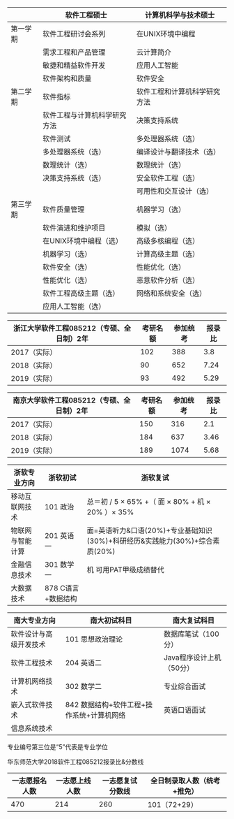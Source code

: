 |          | 软件工程硕士                 | 计算机科学与技术硕士         |
| -------- | ---------------------------- | ---------------------------- |
| 第一学期 | 软件工程研讨会系列           | 在UNIX环境中编程             |
|          | 需求工程和产品管理           | 云计算简介                   |
|          | 敏捷和精益软件开发           | 应用人工智能                 |
|          | 软件架构和质量               | 软件安全                     |
| 第二学期 | 软件指标                     | 软件工程和计算机科学研究方法 |
|          | 软件工程与计算机科学研究方法 | 决策支持系统                 |
|          | 软件测试                     | 多处理器系统（选）           |
|          | 多处理器系统（选）           | 编译设计与翻译技术（选）     |
|          | 数理统计（选）               | 数理统计（选）               |
|          | 决策支持系统（选）           | 安全软件工程（选）           |
|          |                              | 可用性和交互设计（选）       |
| 第三学期 | 软件质量管理                 | 机器学习（选）               |
|          | 软件演进和维护项目           | 模拟（选）                   |
|          | 在UNIX环境中编程（选）       | 高级多核编程（选）           |
|          | 机器学习（选）               | 计算高级主题（选）           |
|          | 软件安全（选）               | 性能优化（选）               |
|          | 性能优化（选）               | 恶意软件分析（选）           |
|          | 软件工程高级主题（选）       | 网络和系统安全（选）         |
|          | 应用人工智能（选）           |                              |

| 浙江大学软件工程085212（专硕、全日制）2年 | 考研名额 | 参加统考 | 报录比 |
| ----------------------------------------- | -------- | -------- | ------ |
| 2017（实际）                              | 102      | 388      | 3.8    |
| 2018（实际）                              | 90       | 652      | 7.24   |
| 2019（实际）                              | 93       | 492      | 5.29   |

| 南京大学软件工程085212（专硕、全日制）2年 | 考研名额 | 参加统考 | 报录比 |
| ----------------------------------------- | -------- | -------- | ------ |
| 2017（实际）                              | 150      | 316      | 2.1    |
| 2018（实际）                              | 184      | 637      | 3.46   |
| 2019（实际）                              | 189      | 1074     | 5.68   |

| 浙软专业方向     | 浙软初试           | 浙软复试                                                     |
| ---------------- | ------------------ | ------------------------------------------------------------ |
| 移动互联网技术   | 101 政治           | 总＝初 / 5 × 65% +（ 面 × 80% + 机 × 20% ）× 35%             |
| 物联网与智能计算 | 201 英语一         | 面=英语听力&口语(20%)+专业基础知识(30%)+科研经历&实践能力(30%)+综合素质(20%) |
| 金融信息技术     | 301 数学一         | 机 可用PAT甲级成绩替代                                       |
| 大数据技术       | 878 C语言+数据结构 |                                                              |

| 南大专业方向           | 南大初试科目                              | 南大复试科目             |
| ---------------------- | ----------------------------------------- | ------------------------ |
| 软件设计与高级开发技术 | 101 思想政治理论                          | 数据库笔试（100分）      |
| 软件工程技术           | 204 英语二                                | Java程序设计上机（50分） |
| 计算机网络技术         | 302 数学二                                | 专业综合面试             |
| 嵌入式软件技术         | 842 数据结构+软件工程+操作系统+计算机网络 | 英语口语面试             |
| 信息系统技术           |                                           |                          |

专业编号第三位是“5”代表是专业学位

华东师范大学2018软件工程085212报录比&分数线

| 一志愿报名人数 | 一志愿上线人数 | 一志愿复试分数线 | 全日制录取人数（统考+推免） |
| -------------- | -------------- | ---------------- | --------------------------- |
| 470            | 214            | 260              | 101（72+29）                |


